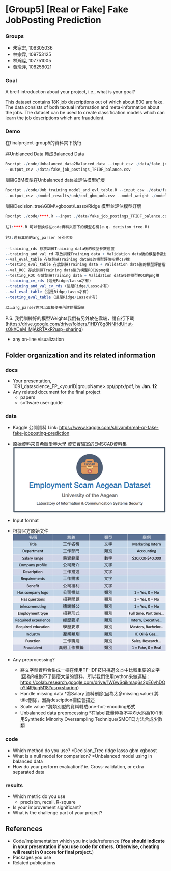 # [Group5] [Real or Fake] Fake JobPosting Prediction

### Groups
* 朱家宏, 106305036
* 林宗霖, 109753125
* 林瀚陞, 107751005
* 黃瑜萍, 108258021

### Goal
A breif introduction about your project, i.e., what is your goal?

This dataset contains 18K job descriptions out of which about 800 are fake. The data consists of both textual information and meta-information about the jobs. The dataset can be used to create classification models which can learn the job descriptions which are fraudulent.

### Demo 
在finalproject-group5的資料夾下執行

將Unblanced Data 轉成Balanced Data
```R
Rscript ./code/Unbalanced_data2Balanced_data --input_csv ./data/fake_job_postings_TFIDF.csv 
--output_csv ./data/fake_job_postings_TFIDF_balance.csv
```

訓練GBM模型在Unbalanced data並評估模型好壞
```R
Rscript ./code/Unb_training_model_and_evl_table.R --input_csv ./data/fake_job_postings.csv 
--output_csv ./model_results/unb/cnf_gbm_unb.csv --model_weight ./model_results/unb/gbm_ub.rds
```

訓練Decision_tree\GBM\xgboost\Lasso\Ridge 模型並評估模型好壞
```R
Rscript ./code/****.R --input ./data/fake_job_postings_TFIDF_balance.csv 

註1:****.R 可以替換成在code資料夾底下的模型名稱(e.g. decision_tree.R)

註2:還有其他的arg_parser 分別代表

--training_rds 存放訓練Training data後的模型參數位置
--training_and_val_rd 存放訓練Training data + Validation data後的模型參數位置
--val_eval_table 存放訓練Training data後的模型評估指標csv檔
--testing_eval_table 存放訓練Training data + Validation data後的模型評估指標csv檔
--val_ROC 存放訓練Training data後的模型ROC的png檔
--testing_ROC 存放訓練Training data + Validation data後的模型ROC的png檔
--training_cv_rds (這是Ridge/Lasso才有)
--training_and_val_cv_rds (這是Ridge/Lasso才有)
--val_eval_table (這是Ridge/Lasso才有)
--testing_eval_table (這是Ridge/Lasso才有)

以上arg_parser你可以直接使用內建的預設值
```

P.S. 我們訓練好的模型Weights我們有另外放在雲端，請自行下載
(https://drive.google.com/drive/folders/1HDY8g8NNHdUHut-sOkXCeM_MjAkRTAxR?usp=sharing)

* any on-line visualization

## Folder organization and its related information

### docs
* Your presentation, 1091_datascience_FP_<yourID|groupName>.ppt/pptx/pdf, by **Jan. 12**
* Any related document for the final project
  * papers
  * software user guide

### data

* Kaggle 公開資料 Link: https://www.kaggle.com/shivamb/real-or-fake-fake-jobposting-prediction
* 原始資料來自希臘愛琴大學 資安實驗室的EMSCAD資料集
 ![Kaggle公開資料](/Images/EMSCAD資料集.png)

* Input format
* 根據官方原始文件
 ![Input_format](/Images/Input_format.png)
* Any preprocessing?
  * 將文字型資料合併成一欄在使用TF-IDF技術挑選文本中比較重要的文字 (因為R檔跑不了這麼大量的資料，所以我們使用python來做連結：https://colab.research.google.com/drive/1W6wSqikmaq6s2pE6yhDOoYl4I9jugM18?usp=sharing)
  * Handle missing data   *將Salary 資料刪除(因為太多missing value) 將title刪除，因為desciption欄位會描述
  * Scale value           *將類別型的資料轉成one-hot-encoding形式
  * Unbalanced data preprocessing *在label數量極為不平均大約為10:1 利用Synthetic Minority Oversampling Technique(SMOTE)方法合成少數類
  
### code

* Which method do you use? *Decision_Tree ridge lasso gbm xgboost
* What is a null model for comparison? *Unbalanced model using in balanced data
* How do your perform evaluation? ie. Cross-validation, or extra separated data

### results

* Which metric do you use 
  * precision, recall, R-square
* Is your improvement significant?
* What is the challenge part of your project?

## References
* Code/implementation which you include/reference (__You should indicate in your presentation if you use code for others. Otherwise, cheating will result in 0 score for final project.__)
* Packages you use
* Related publications


